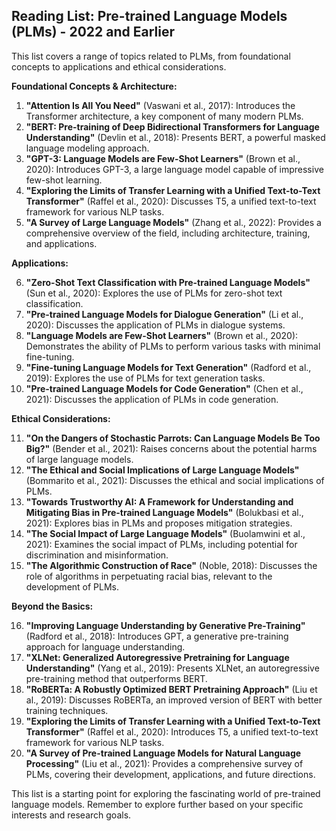 ## Reading List: Pre-trained Language Models (PLMs) - 2022 and Earlier

This list covers a range of topics related to PLMs, from foundational concepts to applications and ethical considerations. 

**Foundational Concepts & Architecture:**

1. **"Attention Is All You Need"** (Vaswani et al., 2017): Introduces the Transformer architecture, a key component of many modern PLMs.
2. **"BERT: Pre-training of Deep Bidirectional Transformers for Language Understanding"** (Devlin et al., 2018): Presents BERT, a powerful masked language modeling approach.
3. **"GPT-3: Language Models are Few-Shot Learners"** (Brown et al., 2020): Introduces GPT-3, a large language model capable of impressive few-shot learning.
4. **"Exploring the Limits of Transfer Learning with a Unified Text-to-Text Transformer"** (Raffel et al., 2020): Discusses T5, a unified text-to-text framework for various NLP tasks.
5. **"A Survey of Large Language Models"** (Zhang et al., 2022): Provides a comprehensive overview of the field, including architecture, training, and applications.

**Applications:**

6. **"Zero-Shot Text Classification with Pre-trained Language Models"** (Sun et al., 2020): Explores the use of PLMs for zero-shot text classification.
7. **"Pre-trained Language Models for Dialogue Generation"** (Li et al., 2020): Discusses the application of PLMs in dialogue systems.
8. **"Language Models are Few-Shot Learners"** (Brown et al., 2020): Demonstrates the ability of PLMs to perform various tasks with minimal fine-tuning.
9. **"Fine-tuning Language Models for Text Generation"** (Radford et al., 2019): Explores the use of PLMs for text generation tasks.
10. **"Pre-trained Language Models for Code Generation"** (Chen et al., 2021): Discusses the application of PLMs in code generation.

**Ethical Considerations:**

11. **"On the Dangers of Stochastic Parrots: Can Language Models Be Too Big?"** (Bender et al., 2021): Raises concerns about the potential harms of large language models.
12. **"The Ethical and Social Implications of Large Language Models"** (Bommarito et al., 2021): Discusses the ethical and social implications of PLMs.
13. **"Towards Trustworthy AI: A Framework for Understanding and Mitigating Bias in Pre-trained Language Models"** (Bolukbasi et al., 2021): Explores bias in PLMs and proposes mitigation strategies.
14. **"The Social Impact of Large Language Models"** (Buolamwini et al., 2021): Examines the social impact of PLMs, including potential for discrimination and misinformation.
15. **"The Algorithmic Construction of Race"** (Noble, 2018): Discusses the role of algorithms in perpetuating racial bias, relevant to the development of PLMs.

**Beyond the Basics:**

16. **"Improving Language Understanding by Generative Pre-Training"** (Radford et al., 2018): Introduces GPT, a generative pre-training approach for language understanding.
17. **"XLNet: Generalized Autoregressive Pretraining for Language Understanding"** (Yang et al., 2019): Presents XLNet, an autoregressive pre-training method that outperforms BERT.
18. **"RoBERTa: A Robustly Optimized BERT Pretraining Approach"** (Liu et al., 2019): Discusses RoBERTa, an improved version of BERT with better training techniques.
19. **"Exploring the Limits of Transfer Learning with a Unified Text-to-Text Transformer"** (Raffel et al., 2020): Introduces T5, a unified text-to-text framework for various NLP tasks.
20. **"A Survey of Pre-trained Language Models for Natural Language Processing"** (Liu et al., 2021): Provides a comprehensive survey of PLMs, covering their development, applications, and future directions.

This list is a starting point for exploring the fascinating world of pre-trained language models. Remember to explore further based on your specific interests and research goals.